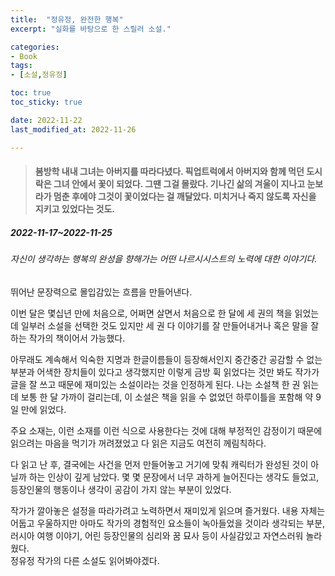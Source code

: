 ```yaml
---
title:  "정유정, 완전한 행복"
excerpt: "실화를 바탕으로 한 스릴러 소설."

categories:
- Book
tags:
- [소설,정유정]

toc: true
toc_sticky: true

date: 2022-11-22
last_modified_at: 2022-11-26

---
```


> #### 봄방학 내내 그녀는 아버지를 따라다녔다. 픽업트럭에서 아버지와 함께 먹던 도시락은 그녀 안에서 꽃이 되었다. 그땐 그걸 몰랐다. 기나긴 삶의 겨울이 지나고 눈보라가 멈춘 후에야 그것이 꽃이었다는 걸 깨달았다. 미치거나 죽지 않도록 자신을 지키고 있었다는 것도.

##### 2022-11-17~2022-11-25

###### 자신이 생각하는 행복의 완성을 향해가는 어떤 나르시시스트의 노력에 대한 이야기다.

뛰어난 문장력으로 몰입감있는 흐름을 만들어낸다.  

이번 달은 몇십년 만에 처음으로, 어쩌면 살면서 처음으로 한 달에 세 권의 책을 읽었는데 일부러 소설을 선택한 것도 있지만 세 권 다 이야기를 잘 만들어내거나 혹은 말을 잘하는 작가의 책이어서 가능했다.  

아무래도 계속해서 익숙한 지명과 한글이름들이 등장해서인지 중간중간 공감할 수 없는 부분과 어색한 장치들이 있다고 생각했지만 이렇게 금방 휙 읽었다는 것만 봐도 작가가 글을 잘 쓰고 때문에 재미있는 소설이라는 것을 인정하게 된다. 나는 소설책 한 권 읽는 데 보통 한 달 가까이 걸리는데, 이 소설은 책을 읽을 수 없었던 하루이틀을 포함해 약 9일 만에 읽었다.  

주요 소재는, 이런 소재를 이런 식으로 사용한다는 것에 대해 부정적인 감정이기 때문에 읽으려는 마음을 먹기가 꺼려졌었고 다 읽은 지금도 여전히 께림칙하다.  

다 읽고 난 후, 결국에는 사건을 먼저 만들어놓고 거기에 맞춰 캐릭터가 완성된 것이 아닐까 하는 인상이 깊게 남았다. 몇 몇 문장에서 너무 과하게 늘어진다는 생각도 들었고, 등장인물의 행동이나 생각이 공감이 가지 않는 부분이 있었다. 

작가가 깔아놓은 설정을 따라가려고 노력하면서 재미있게 읽으며 즐거웠다. 내용 자체는 어둡고 우울하지만 아마도 작가의 경험적인 요소들이 녹아들었을 것이라 생각되는 부분, 러시아 여행 이야기, 어린 등장인물의 심리와 꿈 묘사 등이 사실감있고 자연스러워 놀라웠다.  
정유정 작가의 다른 소설도 읽어봐야겠다.  
